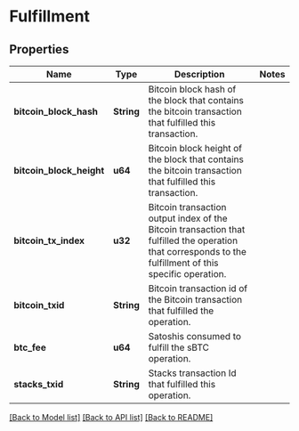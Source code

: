 # Fulfillment

## Properties

Name | Type | Description | Notes
------------ | ------------- | ------------- | -------------
**bitcoin_block_hash** | **String** | Bitcoin block hash of the block that contains the bitcoin transaction that fulfilled this transaction. | 
**bitcoin_block_height** | **u64** | Bitcoin block height of the block that contains the bitcoin transaction that fulfilled this transaction. | 
**bitcoin_tx_index** | **u32** | Bitcoin transaction output index of the Bitcoin transaction that fulfilled the operation that corresponds to the fulfillment of this specific operation. | 
**bitcoin_txid** | **String** | Bitcoin transaction id of the Bitcoin transaction that fulfilled the operation. | 
**btc_fee** | **u64** | Satoshis consumed to fulfill the sBTC operation. | 
**stacks_txid** | **String** | Stacks transaction Id that fulfilled this operation. | 

[[Back to Model list]](../README.md#documentation-for-models) [[Back to API list]](../README.md#documentation-for-api-endpoints) [[Back to README]](../README.md)


